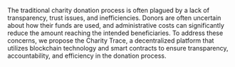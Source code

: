 The traditional charity donation process is often plagued by a lack of transparency, trust issues, and inefficiencies. Donors are often uncertain about how their funds are used, and administrative costs can significantly reduce the amount reaching the intended beneficiaries. To address these concerns, we propose the Charity Trace, a decentralized platform that utilizes blockchain technology and smart contracts to ensure transparency, accountability, and efficiency in the donation process.
